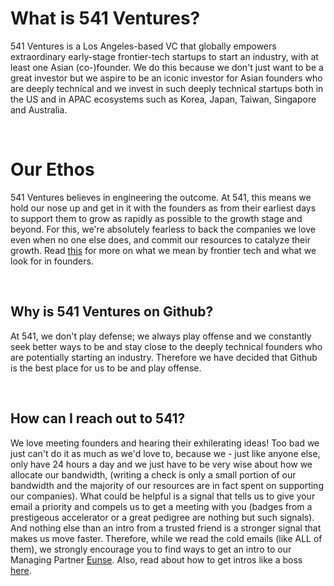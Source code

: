 # What is 541 Ventures?

541 Ventures is a Los Angeles-based VC that globally empowers extraordinary early-stage frontier-tech startups to start an industry, with at least one Asian (co-)founder. We do this because we don't just want to be a great investor but we aspire to be an iconic investor for Asian founders who are deeply technical and we invest in such deeply technical startups both in the US and in APAC ecosystems such as Korea, Japan, Taiwan, Singapore and Australia.

<br/>

# Our Ethos

541 Ventures believes in engineering the outcome.
At 541, this means we hold our nose up and get in it with the founders as from their earliest days to support them to grow as rapidly as possible to the growth stage and beyond.
For this, we're absolutely fearless to back the companies we love even when no one else does, and commit our resources to catalyze their growth.
Read [this](https://github.com/541VC/541/blob/main/Our_Thesis.md) for more on what we mean by frontier tech and what we look for in founders.

<br/>

## Why is 541 Ventures on Github?

At 541, we don't play defense; we always play offense and we constantly seek better ways to be and stay close to the deeply technical founders who are potentially starting an industry. Therefore we have decided that Github is the best place for us to be and play offense.

<br/>

## How can I reach out to 541?

We love meeting founders and hearing their exhilerating ideas! Too bad we just can't do it as much as we'd love to, because we - just like anyone else, only have 24 hours a day and we just have to be very wise about how we allocate our bandwidth, (writing a check is only a small portion of our bandwidth and the majority of our resources are in fact spent on supporting our companies).
What could be helpful is a signal that tells us to give your email a priority and compels us to get a meeting with you (badges from a prestigeous accelerator or a great pedigree are nothing but such signals). And nothing else than an intro from a trusted friend is a stronger signal that makes us move faster. Therefore, while we read the cold emails (like ALL of them), we strongly encourage you to find ways to get an intro to our Managing Partner [Eunse](https://linkedin.com/in/eunse).  Also, read about how to get intros like a boss [here](http://eun5e.com/2022/02/how-to-get-intros-like-a-boss/).

